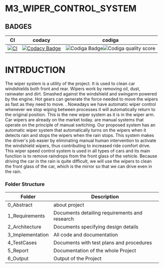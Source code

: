 # M3_WIPER_CONTROL_SYSTEM
## BADGES

| CI |  codacy|  codiga|
---|---|---|
|[![CI](https://github.com/Bobburianil/M2_Embedded_Object_Detecting_Sensor/actions/workflows/main.yml/badge.svg)](https://github.com/Bobburianil/M2_Embedded_Object_Detecting_Sensor/actions/workflows/main.yml)|[![Codacy Badge](https://app.codacy.com/project/badge/Grade/551db6e92e29418c8d09aabcc468f359)](https://www.codacy.com/gh/Bobburianil/M3_WIPER_CONTROL_SYSTEM/dashboard?utm_source=github.com&amp;utm_medium=referral&amp;utm_content=Bobburianil/M3_WIPER_CONTROL_SYSTEM&amp;utm_campaign=Badge_Grade)|![Codiga Badge](https://api.codiga.io/project/32997/status/svg)![Codiga quality score](https://api.codiga.io/project/32997/score/svg)|
# INTRDUCTION
The wiper system is a utility of the  project. It is used to clean  car windshields both front and rear. Wipers work by removing oil, dust, rainwater and dirt. Smashed against the windshield and swingarm powered by the engine. Hot gears can generate the force needed to move the wipers as fast as they need to move. . Nowadays we have  automatic wiper control whenever we stop wiping  between processes it will automatically return to the original position. This is the new wiper system as it is in the wiper arm. Car wipers are already on the  market today. are manual systems that operate on the principle of manual switching. Our proposed system has an automatic wiper system that automatically turns on the wipers when it detects rain and stops the wipers when the rain stops. This system makes the driver's job easier by eliminating  manual human intervention to activate the windshield wipers, thus contributing to increased ride comfort drive.
This wiper speed control system is used in all types of cars and its main function is to remove raindrops from the  front glass of the vehicle. Because driving the car in the rain is quite difficult, we will use the wipers to clean the front glass of the car, which is the mirror so that we can drive  even in the rain.


### Folder Structure
| Folder | Description |
| ----- | ----- |
|0_Abstract|about project|
| 1_Requirements | Documents detailing requirements and  research |
| 2_Architecture | Documents specifying design details |
| 3_Implementation | All code and documentation |
| 4_TestCases | Documents with test plans and procedures |
| 5_Report | Documentation of the whole Project |
| 6_Output | Output of the Project |
